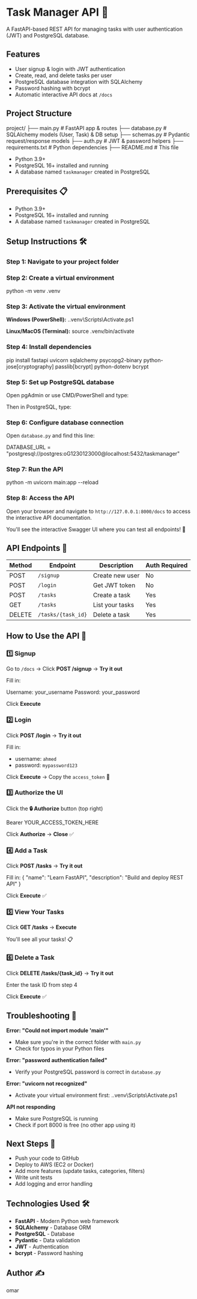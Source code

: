 # Task Manager API 🚀

A FastAPI-based REST API for managing tasks with user authentication (JWT) and PostgreSQL database.

## Features 

- User signup & login with JWT authentication
- Create, read, and delete tasks per user
- PostgreSQL database integration with SQLAlchemy
- Password hashing with bcrypt
- Automatic interactive API docs at `/docs`

## Project Structure 
project/
            ├── main.py # FastAPI app & routes
            ├── database.py # SQLAlchemy models (User, Task) & DB setup
            ├── schemas.py # Pydantic request/response models
            ├── auth.py # JWT & password helpers
            ├── requirements.txt # Python dependencies
            ├── README.md # This file


- Python 3.9+
- PostgreSQL 16+ installed and running
- A database named `taskmanager` created in PostgreSQL


## Prerequisites 📋

- Python 3.9+
- PostgreSQL 16+ installed and running
- A database named `taskmanager` created in PostgreSQL

## Setup Instructions 🛠️

### Step 1: Navigate to your project folder


### Step 2: Create a virtual environment
python -m venv .venv

### Step 3: Activate the virtual environment
**Windows (PowerShell):**
..venv\Scripts\Activate.ps1

**Linux/MacOS (Terminal):**
source .venv/bin/activate

### Step 4: Install dependencies
pip install fastapi uvicorn sqlalchemy psycopg2-binary python-jose[cryptography] passlib[bcrypt] python-dotenv bcrypt


### Step 5: Set up PostgreSQL database

Open pgAdmin or use CMD/PowerShell and type:


Then in PostgreSQL, type:


### Step 6: Configure database connection

Open `database.py` and find this line:

DATABASE_URL = "postgresql://postgres:oG1230123000@localhost:5432/taskmanager"

### Step 7: Run the API
python -m uvicorn main:app --reload

### Step 8: Access the API
Open your browser and navigate to `http://127.0.0.1:8000/docs` to access the interactive API documentation.


You'll see the interactive Swagger UI where you can test all endpoints! 🎉

## API Endpoints 📡

| Method | Endpoint | Description | Auth Required |
|--------|----------|-------------|---------------|
| POST | `/signup` | Create new user | No |
| POST | `/login` | Get JWT token | No |
| POST | `/tasks` | Create a task | Yes |
| GET | `/tasks` | List your tasks | Yes |
| DELETE | `/tasks/{task_id}` | Delete a task | Yes |

## How to Use the API 📖

### 1️⃣ Signup

Go to `/docs` → Click **POST /signup** → **Try it out**

Fill in:

Username: your_username
Password: your_password

Click **Execute**

### 2️⃣ Login

Click **POST /login** → **Try it out**

Fill in:
- username: `ahmed`
- password: `mypassword123`

Click **Execute** → Copy the `access_token` 🔐

### 3️⃣ Authorize the UI

Click the **🔒 Authorize** button (top right)

Bearer YOUR_ACCESS_TOKEN_HERE


Click **Authorize** → **Close** ✅

### 4️⃣ Add a Task

Click **POST /tasks** → **Try it out**

Fill in:
{
"name": "Learn FastAPI",
"description": "Build and deploy REST API"
}

Click **Execute** ✅

### 5️⃣ View Your Tasks

Click **GET /tasks** → **Execute**

You'll see all your tasks! 📋

### 6️⃣ Delete a Task

Click **DELETE /tasks/{task_id}** → **Try it out**

Enter the task ID from step 4

Click **Execute** ✅

## Troubleshooting 🔧

**Error: "Could not import module 'main'"**
- Make sure you're in the correct folder with `main.py`
- Check for typos in your Python files

**Error: "password authentication failed"**
- Verify your PostgreSQL password is correct in `database.py`

**Error: "uvicorn not recognized"**
- Activate your virtual environment first:
..venv\Scripts\Activate.ps1


**API not responding**
- Make sure PostgreSQL is running
- Check if port 8000 is free (no other app using it)

## Next Steps 🚀

- Push your code to GitHub
- Deploy to AWS (EC2 or Docker)
- Add more features (update tasks, categories, filters)
- Write unit tests
- Add logging and error handling

## Technologies Used 🛠️

- **FastAPI** - Modern Python web framework
- **SQLAlchemy** - Database ORM
- **PostgreSQL** - Database
- **Pydantic** - Data validation
- **JWT** - Authentication
- **bcrypt** - Password hashing

## Author ✍️

omar

